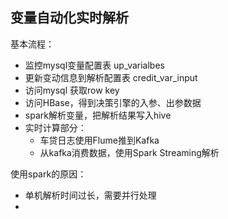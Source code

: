 ## 变量自动化实时解析

基本流程：
- 监控mysql变量配置表    up_varialbes
- 更新变动信息到解析配置表 credit_var_input
- 访问mysql 获取row key
- 访问HBase，得到决策引擎的入参、出参数据
- spark解析变量，把解析结果写入hive
- 实时计算部分：
    - 车贷日志使用Flume推到Kafka
    - 从kafka消费数据，使用Spark Streaming解析
    
使用spark的原因：
- 单机解析时间过长，需要并行处理
- 

